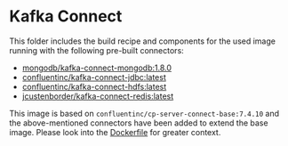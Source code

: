 # Kafka Connect

This folder includes the build recipe and components for the used image running with the following pre-built connectors:
- [mongodb/kafka-connect-mongodb:1.8.0](https://www.confluent.io/hub/mongodb/kafka-connect-mongodb)
- [confluentinc/kafka-connect-jdbc:latest](https://www.confluent.io/hub/confluentinc/kafka-connect-jdbc)
- [confluentinc/kafka-connect-hdfs:latest](https://docs.confluent.io/kafka-connectors/hdfs/current/overview.html)
- [jcustenborder/kafka-connect-redis:latest](https://docs.confluent.io/kafka-connectors/redis/current/overview.html)

This image is based on `confluentinc/cp-server-connect-base:7.4.10` and the above-mentioned connectors have been added to extend the base image. Please look into the [Dockerfile](./Dockerfile) for greater context.
